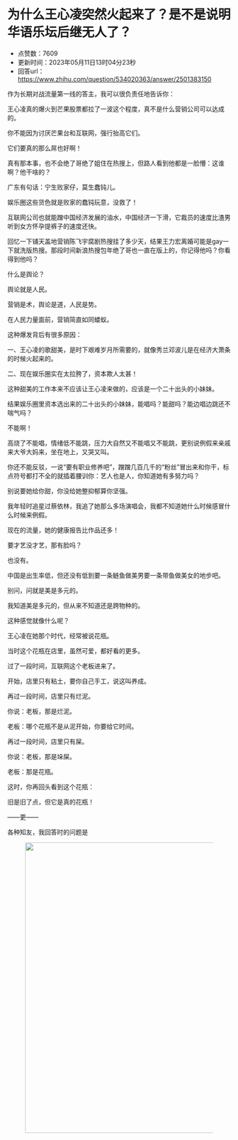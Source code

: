 # 为什么王心凌突然火起来了？是不是说明华语乐坛后继无人了？
- 点赞数：7609
- 更新时间：2023年05月11日13时04分23秒
- 回答url：https://www.zhihu.com/question/534020363/answer/2501383150
<body>
 <p data-pid="29He1p0E">作为长期对战流量第一线的答主，我可以很负责任地告诉你：</p>
 <p data-pid="gpWgnhbz">王心凌真的爆火到芒果股票都拉了一波这个程度，真不是什么营销公司可以达成的。</p>
 <p data-pid="2c836Uh5">你不能因为讨厌芒果台和互联网，强行抬高它们。</p>
 <p data-pid="3iH235uX">它们要真的那么屌也好啊！</p>
 <p data-pid="UTV0aOqZ">真有那本事，也不会绝了哥绝了姐住在热搜上，但路人看到他都是一脸懵：这谁啊？他干啥的？</p>
 <p data-pid="Iz7bz47S">广东有句话：宁生败家仔，莫生蠢钝儿。</p>
 <p data-pid="Kj2pqW0h">娱乐圈这些货色就是败家的蠢钝玩意，没救了！</p>
 <p data-pid="B3obsLQp">互联网公司也就能蹭中国经济发展的油水，中国经济一下滑，它裁员的速度比渣男听到女方怀孕提裤子的速度还快。</p>
 <p data-pid="31BETLOa">回忆一下铺天盖地营销陈飞宇腐剧热搜挂了多少天，结果王力宏离婚可能是gay一下就洗版热搜。那段时间新浪热搜包年绝了哥也一直在版上的，你记得他吗？你看得到他吗？</p>
 <p data-pid="uXifh0hu">什么是舆论？</p>
 <p data-pid="q4uOapGl">舆论就是人民。</p>
 <p data-pid="8I2tR71p">营销是术，舆论是道，人民是势。</p>
 <p data-pid="5p5dMu9D">在人民力量面前，营销简直如同蝼蚁。</p>
 <p data-pid="4DhVd55r">这种爆发背后有很多原因：</p>
 <p data-pid="c4sgfRr8">一、王心凌的歌甜美，是时下艰难岁月所需要的，就像秀兰邓波儿是在经济大萧条的时候火起来的。</p>
 <p data-pid="ggYS914g">二、现在娱乐圈实在太拉胯了，资本欺人太甚！</p>
 <p data-pid="yp4f6-zv">这种甜美的工作本来不应该让王心凌来做的，应该是一个二十出头的小妹妹。</p>
 <p data-pid="g1MtsNvG">结果娱乐圈里资本选出来的二十出头的小妹妹，能唱吗？能甜吗？能边唱边跳还不喘气吗？</p>
 <p data-pid="c-AHq-We">不能啊！</p>
 <p data-pid="UMfqyaWR">高烧了不能唱，情绪低不能跳，压力大自然又不能唱又不能跳，更别说例假来亲戚来大爷大妈来，坐在地上，又哭又叫。</p>
 <p data-pid="FZhELuyw">你还不能反驳，一说“要有职业修养吧”，蹭蹭几百几千的“粉丝”冒出来和你干，标点符号都打不全的就插着腰训你：艺人也是人，你知道她有多努力吗？</p>
 <p data-pid="ddXozuaI">别说要她给你甜，你没给她整抑郁算你坚强。</p>
 <p data-pid="SIQwJ96-">我年轻时追星过蔡依林，我追了她那么多场演唱会，我都不知道她什么时候感冒什么时候来例假。</p>
 <p data-pid="AFPFQ5kP">现在的流量，她的健康报告比作品还多！</p>
 <p data-pid="4fw_lRXZ">要才艺没才艺，那有脸吗？</p>
 <p data-pid="CcGMEZg2">也没有。</p>
 <p data-pid="AOx_dvmn">中国是出生率低，但还没有低到要一条鲢鱼做美男要一条带鱼做美女的地步吧。</p>
 <p data-pid="AJqD_jxC">别问，问就是美是多元的。</p>
 <p data-pid="Aukup5eU">我知道美是多元的，但从来不知道还是跨物种的。</p>
 <p data-pid="dVlM2LGi">这种感觉就像什么呢？</p>
 <p data-pid="fm5n_HmA">王心凌在她那个时代，经常被说花瓶。</p>
 <p data-pid="tFY_50LS">当时这个花瓶在店里，虽然可爱，都好看的更多。</p>
 <p data-pid="zwOsNORP">过了一段时间，互联网这个老板进来了。</p>
 <p data-pid="3SKho_8t">开始，店里只有粘土，要你自己手工，说这叫养成。</p>
 <p data-pid="ncs4VLgi">再过一段时间，店里只有烂泥。</p>
 <p data-pid="g486EX4s">你说：老板，那是烂泥。</p>
 <p data-pid="FsHKdgk3">老板：哪个花瓶不是从泥开始，你要给它时间。</p>
 <p data-pid="S52soM9x">再过一段时间，店里只有屎。</p>
 <p data-pid="2Ri1NKs-">你说：老板，那是垛屎。</p>
 <p data-pid="4sEY_HLb">老板：那是花瓶。</p>
 <p data-pid="9xvrCfFG">这时，你再回头看到这个花瓶：</p>
 <p data-pid="CaZFAGqh">旧是旧了点，但它是真的花瓶！</p>
 <p data-pid="H9-7K8v5">——更——</p>
 <p data-pid="V5dfC1he">各种知友，我回答时的问题是</p>
 <figure data-size="normal">
  <img src="https://pic1.zhimg.com/50/v2-3a4c1415decdd8f06fe07d94c8b81569_720w.jpg?source=1940ef5c" data-rawwidth="654" data-rawheight="341" data-size="normal" data-original-token="v2-3a4c1415decdd8f06fe07d94c8b81569" data-default-watermark-src="https://picx.zhimg.com/50/v2-6c5470a78b166c6dc49d7ab935dbf41a_720w.jpg?source=1940ef5c" class="origin_image zh-lightbox-thumb" width="654" data-original="https://pic1.zhimg.com/v2-3a4c1415decdd8f06fe07d94c8b81569_r.jpg?source=1940ef5c">
 </figure>
 <p data-pid="HY-SGfx4"></p>
</body>